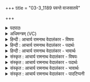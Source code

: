 +++
title = "03-3_1189 पवन्ते वाजसातये"

+++
<details><summary>पदपाठः</summary>

प꣡वन्ते꣢꣯। वा꣡ज꣢꣯सातये। वा꣡ज꣢꣯। सा꣣तये। सो꣡माः꣢꣯। स꣢ह꣡स्र꣢पाजसः। स꣣ह꣡स्र꣢। पा꣣जसः। गृणानाः꣢। दे꣣व꣡वी꣢तये। दे꣣व꣢। वी꣣तये। ११८९।
</details>

<details><summary>अधिमन्त्रम् (VC)</summary>

- पवमानः सोमः
- असितः काश्यपो देवलो वा
- गायत्री
- षड्जः
</details>

<details><summary>हिन्दी : आचार्य रामनाथ वेदालंकार - विषयः</summary>

अगले मन्त्र में ब्रह्मानन्द-रसों का वर्णन है।
</details>

<details><summary>हिन्दी : आचार्य रामनाथ वेदालंकार - पदार्थः</summary>

पदार्थान्वयभाषाः -  (सहस्रपाजसः)सहस्रों बलोंवाले(सोमाः)परमानन्द-रस(गृणानाः)स्तुति किये जाते हुए(वाजसातये)बल देने के लिए और(देववीतये)दिव्यगुण उत्पन्न करने के लिए(पवन्ते)प्रवाहित हो रहे हैं ॥३॥
</details>

<details><summary>हिन्दी : आचार्य रामनाथ वेदालंकार - भावार्थः</summary>

भावार्थभाषाः -  परब्रह्म के पास से परमानन्द प्राप्त करके उपासक जन ब्रह्मबल से युक्त और दिव्य गुणोंवाले हो जाते हैं ॥३॥
</details>

<details><summary>संस्कृत : आचार्य रामनाथ वेदालंकार - विषयः</summary>

अथ ब्रह्मानन्दरसान् वर्णयति।
</details>

<details><summary>संस्कृत : आचार्य रामनाथ वेदालंकार - पदार्थः</summary>

पदार्थान्वयभाषाः -  (सहस्रपाजसः)सहस्रबलाः।[पाजस् इत्यत्र पा रक्षणे धातोर्बलेऽर्थेऽभिधेये ‘पातेर्बले जुट् च’उ० ४।२०४ इत्यनेन असुन् प्रत्ययः जुडागमश्च।] (सोमाः)परमानन्दरसाः(गृणानाः)स्तूयमानाः सन्तः।[गृणातेः स्तुत्यर्थकात् कर्मणि कर्तृप्रत्ययः।] (वाजसातये)बलप्रदानाय(देववीतये)दिव्यगुणप्रजननाय च(पवन्ते)प्रवहन्ति ॥३॥
</details>

<details><summary>संस्कृत : आचार्य रामनाथ वेदालंकार - भावार्थः</summary>

भावार्थभाषाः -  परब्रह्मणः सकाशात् परमानन्दं प्राप्योपासकजना ब्रह्मबलयुक्ता दिव्यगुणाश्च जायन्ते ॥३॥
</details>

<details><summary>संस्कृत : आचार्य रामनाथ वेदालंकार - पादटिप्पनी</summary>

टिप्पणी:   १.ऋ० ९।१३।३।
</details>